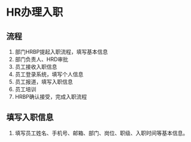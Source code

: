 # HR办理入职

## 流程

1. 部门HRBP提起入职流程，填写基本信息
2. 部门负责人、HRD审批
3. 员工接收入职信息
4. 员工登录系统，填写个人信息
5. 员工报道，填写入职信息
6. 员工培训
7. HRBP确认接受，完成入职流程

## 填写入职信息

1. 填写员工姓名、手机号、邮箱、部门、岗位、职级、入职时间等基本信息。
